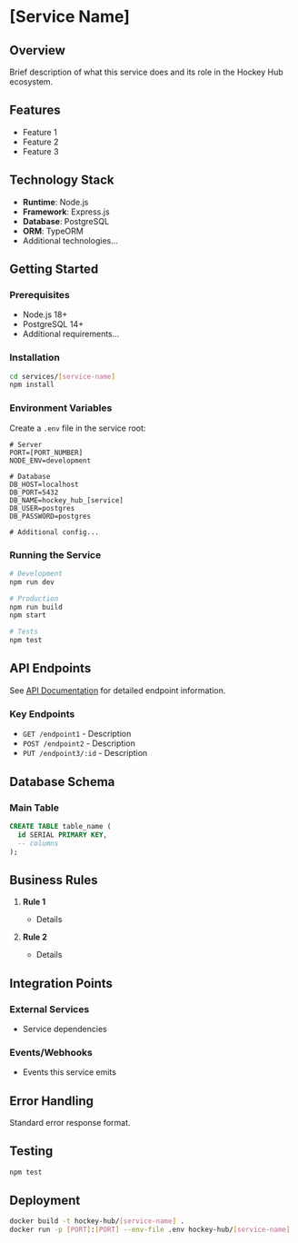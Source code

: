 # [Service Name]

## Overview

Brief description of what this service does and its role in the Hockey Hub ecosystem.

## Features

- Feature 1
- Feature 2
- Feature 3

## Technology Stack

- **Runtime**: Node.js
- **Framework**: Express.js
- **Database**: PostgreSQL
- **ORM**: TypeORM
- Additional technologies...

## Getting Started

### Prerequisites

- Node.js 18+
- PostgreSQL 14+
- Additional requirements...

### Installation

```bash
cd services/[service-name]
npm install
```

### Environment Variables

Create a `.env` file in the service root:

```env
# Server
PORT=[PORT_NUMBER]
NODE_ENV=development

# Database
DB_HOST=localhost
DB_PORT=5432
DB_NAME=hockey_hub_[service]
DB_USER=postgres
DB_PASSWORD=postgres

# Additional config...
```

### Running the Service

```bash
# Development
npm run dev

# Production
npm run build
npm start

# Tests
npm test
```

## API Endpoints

See [API Documentation](../../API.md#[section]) for detailed endpoint information.

### Key Endpoints

- `GET /endpoint1` - Description
- `POST /endpoint2` - Description
- `PUT /endpoint3/:id` - Description

## Database Schema

### Main Table
```sql
CREATE TABLE table_name (
  id SERIAL PRIMARY KEY,
  -- columns
);
```

## Business Rules

1. **Rule 1**
   - Details

2. **Rule 2**
   - Details

## Integration Points

### External Services
- Service dependencies

### Events/Webhooks
- Events this service emits

## Error Handling

Standard error response format.

## Testing

```bash
npm test
```

## Deployment

```bash
docker build -t hockey-hub/[service-name] .
docker run -p [PORT]:[PORT] --env-file .env hockey-hub/[service-name]
```